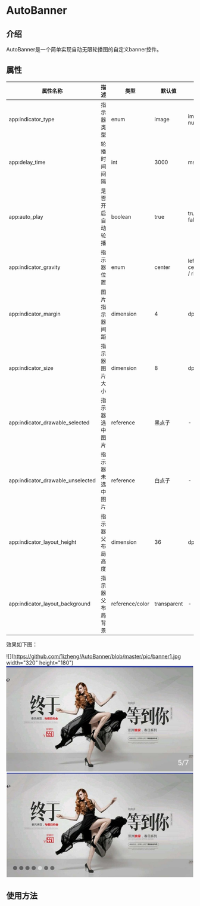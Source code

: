 # AutoBanner

## 介绍
AutoBanner是一个简单实现自动无限轮播图的自定义banner控件。

## 属性


| **属性名称** | **描述** | **类型** | **默认值** | **值** |
| --- | ---| --- | --- | --- |
| app:indicator_type | 指示器类型 | enum | image | image / number |
| app:delay_time | 轮播时间间隔 | int | 3000 | ms |
| app:auto_play | 是否开启自动轮播 | boolean | true | true / false |
| app:indicator_gravity | 指示器位置 | enum | center | left / center / right |
| app:indicator_margin | 图片指示器间距 | dimension | 4 | dp |
| app:indicator_size | 指示器图片大小 | dimension | 8 | dp |
| app:indicator_drawable_selected | 指示器选中图片 | reference | 黑点子 | - |
| app:indicator_drawable_unselected | 指示器未选中图片 | reference | 白点子 | - |
| app:indicator_layout_height | 指示器父布局高度 | dimension | 36 | dp |
| app:indicator_layout_background | 指示器父布局背景 | reference/color | transparent | - |



效果如下图：

![](https://github.com/1izheng/AutoBanner/blob/master/pic/banner1.jpg width="320" height="180")
![](./pic/banner2.jpg)
![](./pic/banner3.jpg)

## 使用方法



